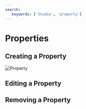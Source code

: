 ```yaml
---
search:
   keywords: ['Studio', 'property']
---
```


# Properties

## Creating a Property

![Property](../images/newProperty.png)

## Editing a Property

## Removing a Property